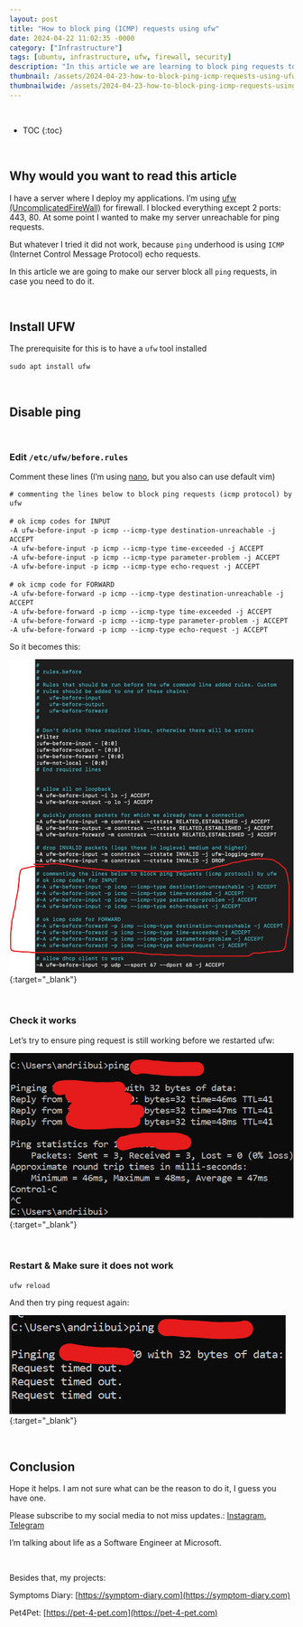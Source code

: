 ```yaml
---
layout: post
title: "How to block ping (ICMP) requests using ufw"
date: 2024-04-22 11:02:35 -0000
category: ["Infrastructure"]
tags: [ubuntu, infrastructure, ufw, firewall, security]
description: "In this article we are learning to block ping requests to our server using ufw (uncomplicated firewall) on our ubuntu server. After it the ping requests will fail (request timeout)."
thumbnail: /assets/2024-04-23-how-to-block-ping-icmp-requests-using-ufw/logo.png
thumbnailwide: /assets/2024-04-23-how-to-block-ping-icmp-requests-using-ufw/logo-wide.png
---
```


<br>

* TOC
{:toc}

<!-----

You have some errors, warnings, or alerts. If you are using reckless mode, turn it off to see inline alerts.
* ERRORs: 0
* WARNINGs: 0
* ALERTS: 3

Conversion time: 1.492 seconds.


Using this Markdown file:

1. Paste this output into your source file.
2. See the notes and action items below regarding this conversion run.
3. Check the rendered output (headings, lists, code blocks, tables) for proper
   formatting and use a linkchecker before you publish this page.

Conversion notes:

* Docs to Markdown version 1.0β35
* Tue Apr 23 2024 09:57:27 GMT-0700 (PDT)
* Source doc: How to block ping (ICMP) requests ufw
* This document has images: check for >>>>>  gd2md-html alert:  inline image link in generated source and store images to your server. NOTE: Images in exported zip file from Google Docs may not appear in  the same order as they do in your doc. Please check the images!

----->



<br>

## **Why would you want to read this article**

I have a server where I deploy my applications. I’m using [ufw (UncomplicatedFireWall)](https://wiki.ubuntu.com/UncomplicatedFirewall)  for firewall. I blocked everything except 2 ports: 443, 80. At some point I wanted to make my server unreachable for ping requests. 

But whatever I tried it did not work, because `ping` underhood is using `ICMP` (Internet Control Message Protocol) echo requests.

In this article we are going to make our server block all `ping` requests, in case you need to do it.


<br>

## **Install UFW**

The prerequisite for this is to have a `ufw` tool installed

`sudo apt install ufw`

<br>

## **Disable ping**

<br>

### **Edit `/etc/ufw/before.rules`**

Comment these lines (I’m using [nano](https://help.ubuntu.com/community/Nano), but you also can use default vim)

```
# commenting the lines below to block ping requests (icmp protocol) by ufw

# ok icmp codes for INPUT
-A ufw-before-input -p icmp --icmp-type destination-unreachable -j ACCEPT
-A ufw-before-input -p icmp --icmp-type time-exceeded -j ACCEPT
-A ufw-before-input -p icmp --icmp-type parameter-problem -j ACCEPT
-A ufw-before-input -p icmp --icmp-type echo-request -j ACCEPT

# ok icmp code for FORWARD
-A ufw-before-forward -p icmp --icmp-type destination-unreachable -j ACCEPT
-A ufw-before-forward -p icmp --icmp-type time-exceeded -j ACCEPT
-A ufw-before-forward -p icmp --icmp-type parameter-problem -j ACCEPT
-A ufw-before-forward -p icmp --icmp-type echo-request -j ACCEPT
```

So it becomes this:


[![alt_text](/assets/2024-04-23-how-to-block-ping-icmp-requests-using-ufw/image1.png "image_tooltip")](/assets/2024-04-23-how-to-block-ping-icmp-requests-using-ufw/image1.png "image_tooltip"){:target="_blank"}


<br>


### **Check it works**

Let’s try to ensure ping request is still working before we restarted ufw:

[![alt_text](/assets/2024-04-23-how-to-block-ping-icmp-requests-using-ufw/image2.png "image_tooltip")](/assets/2024-04-23-how-to-block-ping-icmp-requests-using-ufw/image2.png "image_tooltip"){:target="_blank"}


<br>

### **Restart & Make sure it does not work**

`ufw reload`

And then try ping request again:


[![alt_text](/assets/2024-04-23-how-to-block-ping-icmp-requests-using-ufw/image3.png "image_tooltip")](/assets/2024-04-23-how-to-block-ping-icmp-requests-using-ufw/image3.png "image_tooltip"){:target="_blank"}


<br>

## **Conclusion**

Hope it helps. I am not sure what can be the reason to do it, I guess you have one.

Please subscribe to my social media to not miss updates.: [Instagram](https://www.instagram.com/andreyka26_se), [Telegram](https://t.me/programming_space)

I’m talking about life as a Software Engineer at Microsoft.

<br>

Besides that, my projects:

Symptoms Diary: [https://symptom-diary.com](https://symptom-diary.com)

Pet4Pet: [https://pet-4-pet.com](https://pet-4-pet.com)
